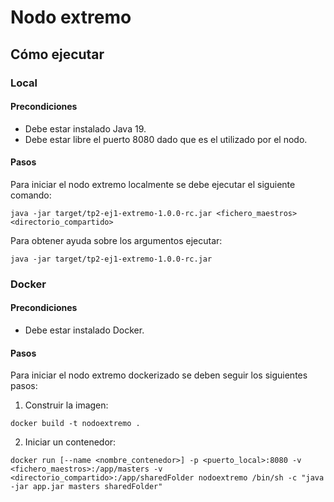 # Nodo extremo

## Cómo ejecutar

### Local

#### Precondiciones

* Debe estar instalado Java 19.
* Debe estar libre el puerto 8080 dado que es el utilizado por el nodo.

#### Pasos

Para iniciar el nodo extremo localmente se debe ejecutar el siguiente comando:
```
java -jar target/tp2-ej1-extremo-1.0.0-rc.jar <fichero_maestros> <directorio_compartido>
```
Para obtener ayuda sobre los argumentos ejecutar:
```
java -jar target/tp2-ej1-extremo-1.0.0-rc.jar
```

### Docker

#### Precondiciones

* Debe estar instalado Docker.

#### Pasos

Para iniciar el nodo extremo dockerizado se deben seguir los siguientes pasos:

1. Construir la imagen:
```
docker build -t nodoextremo .
```
2. Iniciar un contenedor:
```
docker run [--name <nombre_contenedor>] -p <puerto_local>:8080 -v <fichero_maestros>:/app/masters -v <directorio_compartido>:/app/sharedFolder nodoextremo /bin/sh -c "java -jar app.jar masters sharedFolder"
```